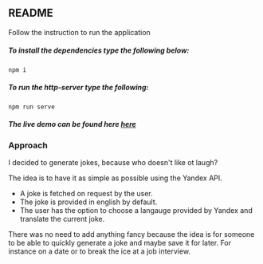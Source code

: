 ## README

Follow the instruction to run the application


##### To install the dependencies type the following below:

`npm i`

##### To run the http-server type the following:

`npm run serve`

##### The live demo can be found here [here](https://trxllest.github.io/JokeGenerator/)

### Approach

I decided to generate jokes, because who doesn't like ot laugh?

The idea is to have it as simple as possible using the Yandex API.
- A joke is fetched on request by the user.
- The joke is provided in english by default.
- The user has the option to choose a langauge provided by Yandex and translate the current joke.

There was no need to add anything fancy because the idea is for someone to be 
able to quickly generate a joke and maybe save it for later. For instance on a date
or to break the ice at a job interview.